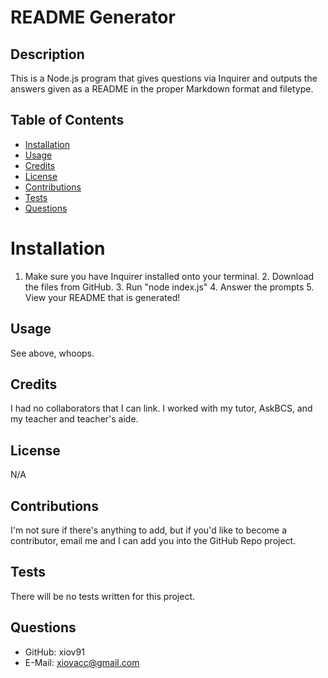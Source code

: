 # README Generator
 
  ## Description
  This is a Node.js program that gives questions via Inquirer and outputs the answers given as a README in the proper Markdown format and filetype.
  
  ## Table of Contents
  
  * [Installation](#installation)
  * [Usage](#usage)
  * [Credits](#credits)
  * [License](#license)
  * [Contributions](#contributions)
  * [Tests](#tests)
  * [Questions](#questions)
  
  # Installation
  1. Make sure you have Inquirer installed onto your terminal. 2. Download the files from GitHub. 3. Run "node index.js" 4. Answer the prompts 5. View your README that is generated!
  
  ## Usage
  See above, whoops.
  
  ## Credits
  I had no collaborators that I can link. I worked with my tutor, AskBCS, and my teacher and teacher's aide.
  
  ## License
  N/A
  
  ## Contributions
  I'm not sure if there's anything to add, but if you'd like to become a contributor, email me and I can add you into the GitHub Repo project.
  
  ## Tests
  There will be no tests written for this project.
  
  ## Questions
  * GitHub: xiov91
  * E-Mail: xiovacc@gmail.com
  
  